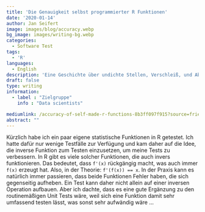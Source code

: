 ```yaml
---
title: 'Die Genauigkeit selbst programmierter R Funktionen'
date: '2020-01-14'
author: Jan Seifert
image: images/blog/accuracy.webp
bg_image: images/writing-bg.webp
categories:
  - Software Test
tags:
  - 'R'
languages:
  - English
description: 'Eine Geschichte über undichte Stellen, Verschleiß, und Abdrift'
draft: false
type: writing
information:
  - label : "Zielgruppe"
    info : "Data scientists"

mediumlink: /accuracy-of-self-made-r-functions-8b3ff097f915?source=friends_link&sk=ba40877a80b410235c0c5011bcd9a85b
abstract: ""
---
```


Kürzlich habe ich ein paar eigene statistische Funktionen in R getestet. Ich hatte dafür nur wenige Testfälle zur Verfügung und kam daher auf die Idee, die inverse Funktion zum Testen einzusetzen, um meine Tests zu verbessern. In R gibt es viele solcher Funktionen, die auch invers funktionieren. Das bedeutet, dass  `f'(x)` rückgängig macht, was auch immer `f(x)` erzeugt hat. Also, in der Theorie: `f'(f(x)) == x`. In der Praxis kann es natürlich immer passieren, dass beide Funktionen Fehler haben, die sich gegenseitig aufheben. Ein Test kann daher nicht allein auf einer inversen Operation aufbauen. Aber ich dachte, dass es eine gute Ergänzung zu den routinemäßigen Unit Tests wäre, weil sich eine Funktion damit sehr umfassend testen lässt, was sonst sehr aufwändig wäre ...

